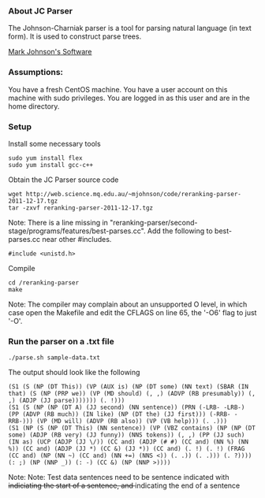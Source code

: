 ### About JC Parser

The Johnson-Charniak parser is a tool for parsing natural language (in text form). 
It is used to construct parse trees.

[Mark Johnson's Software](http://http://web.science.mq.edu.au/~mjohnson/Software.htm) 

### Assumptions:
You have a fresh CentOS machine. You have a user account on this machine with sudo privileges. You are logged in as this user and are in the home directory.

### Setup
Install some necessary tools
 
    sudo yum install flex
    sudo yum install gcc-c++

Obtain the JC Parser source code

    wget http://web.science.mq.edu.au/~mjohnson/code/reranking-parser-2011-12-17.tgz
    tar -zxvf reranking-parser-2011-12-17.tgz

Note: There is a line missing in "reranking-parser/second-stage/programs/features/best-parses.cc". Add the following to best-parses.cc near other #includes.

    #include <unistd.h>

Compile

    cd /reranking-parser
    make
    
Note: The compiler may complain about an unsupported O level, in which case open the Makefile and edit the CFLAGS on line 65, the '-O6' flag to just '-O'.    
    

### Run the parser on a .txt file
  
    ./parse.sh sample-data.txt

The output should look like the following

    
    (S1 (S (NP (DT This)) (VP (AUX is) (NP (DT some) (NN text) (SBAR (IN that) (S (NP (PRP we)) (VP (MD should) (, ,) (ADVP (RB presumably)) (, ,) (ADJP (JJ parse))))))) (. !)))
    (S1 (S (NP (NP (DT A) (JJ second) (NN sentence)) (PRN (-LRB- -LRB-) (PP (ADVP (RB much)) (IN like) (NP (DT the) (JJ first))) (-RRB- -RRB-))) (VP (MD will) (ADVP (RB also)) (VP (VB help))) (. .)))
    (S1 (NP (S (NP (DT This) (NN sentence)) (VP (VBZ contains) (NP (NP (DT some) (ADJP (RB very) (JJ funny)) (NNS tokens)) (, ,) (PP (JJ such) (IN as) (UCP (ADJP (JJ \/)) (CC and) (ADJP (# #) (CC and) (NN %) (NN %)) (CC and) (ADJP (JJ *) (CC &) (JJ *)) (CC and) (. !) (. !) (FRAG (CC and) (NP (NN ~) (CC and) (NN +=) (NNS <)) (. .)) (. .))) (. ?)))) (: ;) (NP (NNP _)) (: -) (CC &) (NP (NNP >))))

Note: Note: Test data sentences need to be sentence indicated with <s> indiciating the start of a sentence, and </s> indicating the end of a sentence

